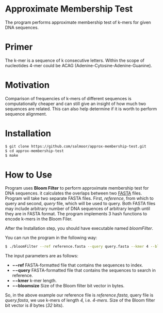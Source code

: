 # Approximate Membership Test

The program performs approximate membership test of k-mers for given DNA sequences.

# Primer

The k-mer is a sequence of k consecutive letters. Within the scope of nucleotides 4-mer could be ACAG (Adenine-Cytosine-Adenine-Guanine).

# Motivation

Comparison of frequencies of k-mers of different sequences is computationally cheaper and can still give an insight of how much two sequences are related. This can also help determine if it is worth to perform sequence alignment.

# Installation

```bash
$ git clone https://github.com/salmoor/approx-membership-test.git
$ cd approx-membership-test
$ make
```

# How to Use

Program uses **Bloom Filter** to perform approximate membership test for DNA sequences. it calculates the overlaps between two [FASTA](https://en.wikipedia.org/wiki/FASTA_format) files. Program will take two separate FASTA files. First, *reference*, from which to query and second, *query* file, which will be used to query. Both FASTA files may include arbitrary number of DNA sequences of arbitrary length until they are in FASTA format.  The program implements 3 hash functions to encode k-mers in the Bloom Filer.

After the Installation step, you should have executable named *bloomFilter*.

You can run the program in the following way:

```bash
$ ./bloomFilter --ref reference.fasta --query query.fasta --kmer 4 --bloomsize 8
```

The input parameters are as follows:

- **−−ref** FASTA-formatted file that contains the sequences to index.
- **−−query** FASTA-formatted file that contains the sequences to search in reference.
- **−−kmer** k-mer length.
- **−−bloomsize** Size of the Bloom filter bit vector in bytes.

So, in the above example our reference file is *reference.fasta*, query file is *query.fasta*, we use k-mers of length *4,* i.e. *4-mers*. Size of the Bloom filter bit vector is *8* bytes (*32* bits).